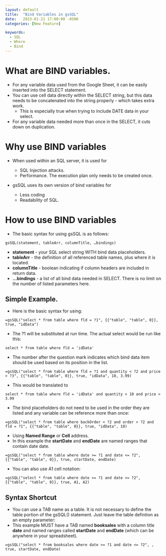 ```yaml
---
layout: default
title:  "Bind Variables in gsSQL"
date:   2023-01-21 17:00:00 -0500
categories: [New Feature]

keywords:
  - SQL
  - Where
  - Bind
---
```


# What are BIND variables.

* For any variable data used from the Google Sheet, it can be easily inserted into the SELECT statement.
* You can use cell data directly within the SELECT string, but this data needs to be concatenated into the string properly - which takes extra work.
  * This is especially true when trying to include DATE data in your select.
* For any variable data needed more than once in the SELECT, it cuts down on duplication.

# Why use BIND variables

* When used within an SQL server, it is used for
  * SQL Injection attacks.
  * Performance.  The execution plan only needs to be created once.

* gsSQL uses its own version of bind variables for
  * Less coding
  * Readability of SQL.

# How to use BIND variables

* The basic syntax for using gsSQL is as follows:
```
gsSQL(statement, tableArr, columnTitle, …bindings)
```
* **statement** - your SQL select string WITH bind data placeholders.
* **tableArr** - the definition of all referenced table names, plus where it is located.
* **columnTitle** - boolean indicating if column headers are included in return data.
* **...bindings** - a list of all bind data needed in SELECT.  There is no limit on the number of listed parameters here.

## Simple Example.
* Here is the basic syntax for using:
```
=gsSQL("select * from table where fld = ?1", {{"table", "table", 0}}, true, "idData")
```

* The ?1 will be substituted at run time.  The actual select would be run like this:
```
select * from table where fld = 'idData'
```

* The number after the question mark indicates which bind data item should be used based on its position in the list.
```
=gsSQL("select * from table where fld = ?1 and quantity < ?2 and price > ?3", {{"table", "table", 0}}, true, "idData", 10, 3.99)
```
* This would be translated to
```
select * from table where fld = 'idData' and quantity < 10 and price > 3.99
```

* The bind placeholders do not need to be used in the order they are listed and any variable can be reference more than once:
```
=gsSQL("select * from table where backOrder < ?2 and order > ?2 and fld = ?1", {{"table", "table", 0}}, true, "idData", 10)
```

* Using **Named Range** or **Cell** address.
* In this example the **startDate** and **endDate** are named ranges that contain date date.
```
=gsSQL("select * from table where date >= ?1 and date <= ?2", {{"table", "table", 0}}, true, startDate, endDate)
```

* You can also use A1 cell notation:
```
=gsSQL("select * from table where date >= ?1 and date <= ?2", {{"table", "table", 0}}, true, A1, A2)
```

## Syntax Shortcut
* You can use a TAB name as a table.  It is not necessary to define the table portion of the gsSQL() statement.  Just leave the table defintion as an empty parameter:
* This example MUST have a TAB named **booksales** with a column title **date** and named ranges called **startDate** and **endDate** (which can be anywhere in your spreadsheet).

```
=gsSQL("select * from booksales where date >= ?1 and date <= ?2", , true, startDate, endDate)
```
